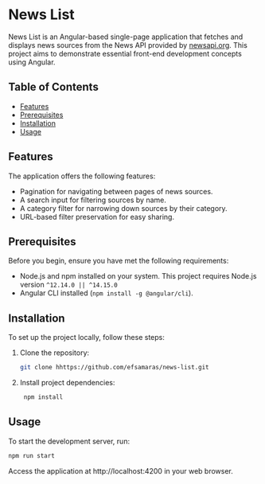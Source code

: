 # News List

News List is an Angular-based single-page application that fetches and displays news sources from the News API provided by [newsapi.org](https://newsapi.org). This project aims to demonstrate essential front-end development concepts using Angular.

## Table of Contents

-   [Features](#features)
-   [Prerequisites](#prerequisites)
-   [Installation](#installation)
-   [Usage](#usage)

## Features

The application offers the following features:

-   Pagination for navigating between pages of news sources.
-   A search input for filtering sources by name.
-   A category filter for narrowing down sources by their category.
-   URL-based filter preservation for easy sharing.

## Prerequisites

Before you begin, ensure you have met the following requirements:

-   Node.js and npm installed on your system. This project requires Node.js version `^12.14.0 || ^14.15.0`
-   Angular CLI installed (`npm install -g @angular/cli`).

## Installation

To set up the project locally, follow these steps:

1. Clone the repository:

    ```bash
    git clone hhttps://github.com/efsamaras/news-list.git
    ```

2. Install project dependencies:

    ```bash
     npm install
    ```

## Usage

To start the development server, run:

```bash
npm run start
```

Access the application at http://localhost:4200 in your web browser.
